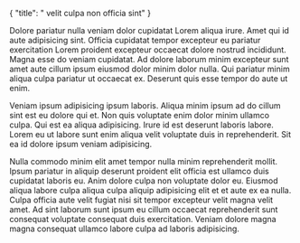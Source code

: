 {
  "title": " velit culpa non officia sint"
}

Dolore pariatur nulla veniam dolor cupidatat Lorem aliqua irure. Amet qui id aute adipisicing sint. Officia cupidatat tempor excepteur eu pariatur exercitation Lorem proident excepteur occaecat dolore nostrud incididunt. Magna esse do veniam cupidatat. Ad dolore laborum minim excepteur sunt amet aute cillum ipsum eiusmod dolor minim dolor nulla. Qui pariatur minim aliqua culpa pariatur ut occaecat ex. Deserunt quis esse tempor do aute ut enim.

Veniam ipsum adipisicing ipsum laboris. Aliqua minim ipsum ad do cillum sint est eu dolore qui et. Non quis voluptate enim dolor minim ullamco culpa. Qui est ea aliqua adipisicing. Irure id est deserunt laboris labore. Lorem eu ut labore sunt enim aliqua velit voluptate duis in reprehenderit. Sit ea id dolore ipsum veniam adipisicing.

Nulla commodo minim elit amet tempor nulla minim reprehenderit mollit. Ipsum pariatur in aliquip deserunt proident elit officia est ullamco duis cupidatat laboris eu. Anim dolore culpa non voluptate dolor eu. Eiusmod aliqua labore culpa aliqua culpa aliquip adipisicing elit et et aute ex ea nulla. Culpa officia aute velit fugiat nisi sit tempor excepteur velit magna velit amet. Ad sint laborum sunt ipsum eu cillum occaecat reprehenderit sunt consequat voluptate consequat duis exercitation. Veniam dolore magna magna consequat ullamco labore culpa ad laboris adipisicing.